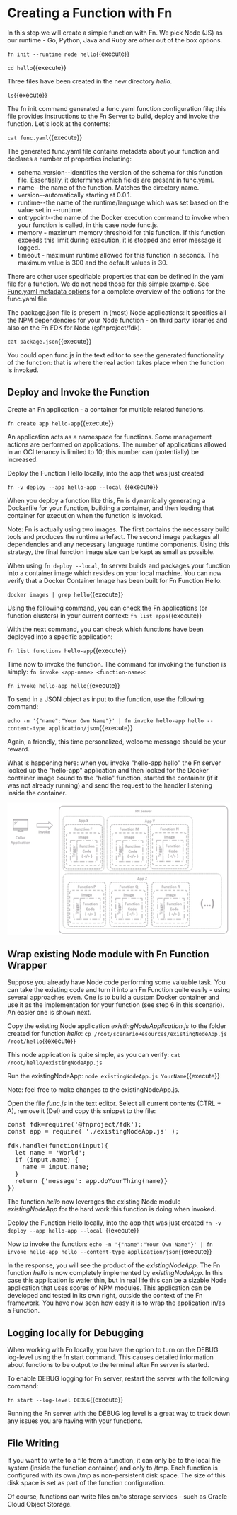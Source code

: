 # Creating a Function with Fn 

In this step we will create a simple function with Fn. We pick Node (JS) as our runtime - Go, Python, Java and Ruby are other out of the box options.

`fn init --runtime node hello`{{execute}}

`cd hello`{{execute}}

Three files have been created in the new directory *hello*.

`ls`{{execute}}

The fn init command generated a func.yaml function configuration file; this file provides instructions to the Fn Server to build, deploy and invoke the function. Let's look at the contents:

`cat func.yaml`{{execute}}

The generated func.yaml file contains metadata about your function and declares a number of properties including:

* schema_version--identifies the version of the schema for this function file. Essentially, it determines which fields are present in func.yaml.
* name--the name of the function. Matches the directory name.
* version--automatically starting at 0.0.1.
* runtime--the name of the runtime/language which was set based on the value set in --runtime.
* entrypoint--the name of the Docker execution command to invoke when your function is called, in this case node func.js.
* memory - maximum memory threshold for this function. If this function exceeds this limit during execution, it is stopped and error message is logged. 
* timeout - maximum runtime allowed for this function in seconds. The maximum value is 300 and the default values is 30.

There are other user specifiable properties that can be defined in the yaml file for a function. We do not need those for this simple example. See [Func.yaml metadata options](https://github.com/fnproject/docs/blob/master/fn/develop/func-file.md) for a complete overview of the options for the func.yaml file

The package.json file is present in (most) Node applications: it specifies all the NPM dependencies for your Node function - on third party libraries and also on the Fn FDK for Node (@fnproject/fdk).

`cat package.json`{{execute}}

You could open func.js in the text editor to see the generated functionality of the function: that is where the real action takes place when the function is invoked.

## Deploy and Invoke the Function

Create an Fn application - a container for multiple related functions. 

`fn create app hello-app`{{execute}}

An application acts as a namespace for functions. Some management actions are performed on applications. The number of applications allowed in an OCI tenancy is limited to 10; this number can (potentially) be increased.  

Deploy the Function Hello locally, into the app that was just created

`fn -v deploy --app hello-app --local `{{execute}}

When you deploy a function like this, Fn is dynamically generating a Dockerfile for your function, building a container, and then loading that container for execution when the function is invoked. 

Note: Fn is actually using two images. The first contains the necessary build tools and produces the runtime artefact. The second image packages all dependencies and any necessary language runtime components. Using this strategy, the final function image size can be kept as small as possible.

When using `fn deploy --local`, fn server builds and packages your function into a container image which resides on your local machine. You can now verify that a Docker Container Image has been built for Fn Function Hello:

`docker images | grep hello`{{execute}}

Using the following command, you can check the Fn applications (or function clusters) in your current context:
`fn list apps`{{execute}}

With the next command, you can check which functions have been deployed into a specific application:

`fn list functions hello-app`{{execute}}

Time now to invoke the function. The command for invoking the function is simply: `fn invoke <app-name> <function-name>`:

`fn invoke hello-app hello`{{execute}}

To send in a JSON object as input to the function, use the following command:

`echo -n '{"name":"Your Own Name"}' | fn invoke hello-app hello --content-type application/json`{{execute}}

Again, a friendly, this time personalized, welcome message should be your reward.

What is happening here: when you invoke "hello-app hello" the Fn server looked up the "hello-app" application and then looked for the Docker container image bound to the "hello" function, started the container (if it was not already running) and send the request to the handler listening inside the container.

![Fn Server handles request](assets/fn-server-functions.jpg)

## Wrap existing Node module with Fn Function Wrapper
Suppose you already have Node code performing some valuable task. You can take the existing code and turn it into an Fn Function quite easily - using several approaches even. One is to build a custom Docker container and use it as the implementation for your function (see step 6 in this scenario). An easier one is shown next.

Copy the existing Node application *existingNodeApplication.js* to the folder created for function *hello*:
`cp /root/scenarioResources/existingNodeApp.js /root/hello`{{execute}}

This node application is quite simple, as you can verify:
`cat /root/hello/existingNodeApp.js`

Run the existingNodeApp:
`node existingNodeApp.js YourName`{{execute}}

Note: feel free to make changes to the existingNodeApp.js.

Open the file *func.js* in the text editor. Select all current contents (CTRL + A), remove it (Del) and copy this snippet to the file:
<pre class="file" data-target="clipboard">
const fdk=require('@fnproject/fdk');
const app = require( './existingNodeApp.js' );

fdk.handle(function(input){
  let name = 'World';
  if (input.name) {
    name = input.name;
  }
  return {'message': app.doYourThing(name)}
})
</pre>

The function *hello* now leverages the existing Node module *existingNodeApp* for the hard work this function is doing when invoked.

Deploy the Function Hello locally, into the app that was just created
`fn -v deploy --app hello-app --local `{{execute}}

Now to invoke the function:
`echo -n '{"name":"Your Own Name"}' | fn invoke hello-app hello --content-type application/json`{{execute}}

In the response, you will see the product of the *existingNodeApp*. The Fn function *hello* is now completely implemented by *existingNodeApp*. In this case this application is wafer thin, but in real life this can be a sizable Node application that uses scores of NPM modules. This application can be developed and tested in its own right, outside the context of the Fn framework. You have now seen how easy it is to wrap the application in/as a Function. 


## Logging locally for Debugging

When working with Fn locally, you have the option to turn on the DEBUG log-level using the fn start command. This causes detailed information about functions to be output to the terminal after Fn server is started.

To enable DEBUG logging for Fn server, restart the server with the following command:

`fn start --log-level DEBUG`{{execute}}

Running the Fn server with the DEBUG log level is a great way to track down any issues you are having with your functions.

## File Writing

If you want to write to a file from a function, it can only be to the local file system (inside the function container) and only to /tmp. Each function is configured with its own /tmp as non-persistent disk space. The size of this disk space is set as part of the function configuration.

Of course, functions can write files on/to storage services - such as Oracle Cloud Object Storage.